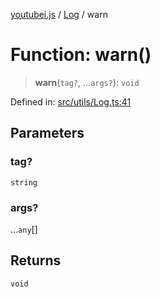 [youtubei.js](../../../../README.md) / [Log](../README.md) / warn

# Function: warn()

> **warn**(`tag?`, ...`args?`): `void`

Defined in: [src/utils/Log.ts:41](https://github.com/LuanRT/YouTube.js/blob/0733f60b57877f6b8b87dfd5cc6195b5085f5c09/src/utils/Log.ts#L41)

## Parameters

### tag?

`string`

### args?

...`any`[]

## Returns

`void`
